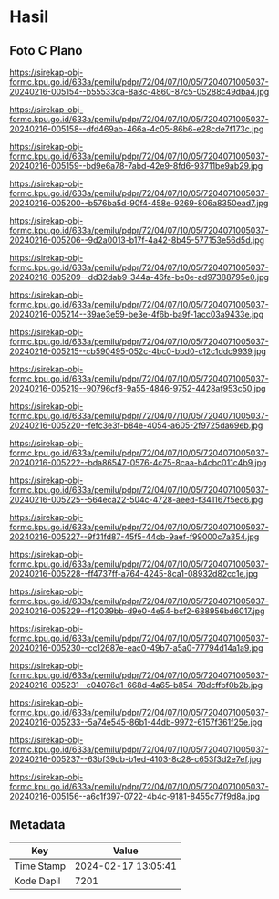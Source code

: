 # Hasil

## Foto C Plano

https://sirekap-obj-formc.kpu.go.id/633a/pemilu/pdpr/72/04/07/10/05/7204071005037-20240216-005154--b55533da-8a8c-4860-87c5-05288c49dba4.jpg

https://sirekap-obj-formc.kpu.go.id/633a/pemilu/pdpr/72/04/07/10/05/7204071005037-20240216-005158--dfd469ab-466a-4c05-86b6-e28cde7f173c.jpg

https://sirekap-obj-formc.kpu.go.id/633a/pemilu/pdpr/72/04/07/10/05/7204071005037-20240216-005159--bd9e6a78-7abd-42e9-8fd6-93711be9ab29.jpg

https://sirekap-obj-formc.kpu.go.id/633a/pemilu/pdpr/72/04/07/10/05/7204071005037-20240216-005200--b576ba5d-90f4-458e-9269-806a8350ead7.jpg

https://sirekap-obj-formc.kpu.go.id/633a/pemilu/pdpr/72/04/07/10/05/7204071005037-20240216-005206--9d2a0013-b17f-4a42-8b45-577153e56d5d.jpg

https://sirekap-obj-formc.kpu.go.id/633a/pemilu/pdpr/72/04/07/10/05/7204071005037-20240216-005209--dd32dab9-344a-46fa-be0e-ad97388795e0.jpg

https://sirekap-obj-formc.kpu.go.id/633a/pemilu/pdpr/72/04/07/10/05/7204071005037-20240216-005214--39ae3e59-be3e-4f6b-ba9f-1acc03a9433e.jpg

https://sirekap-obj-formc.kpu.go.id/633a/pemilu/pdpr/72/04/07/10/05/7204071005037-20240216-005215--cb590495-052c-4bc0-bbd0-c12c1ddc9939.jpg

https://sirekap-obj-formc.kpu.go.id/633a/pemilu/pdpr/72/04/07/10/05/7204071005037-20240216-005219--90796cf8-9a55-4846-9752-4428af953c50.jpg

https://sirekap-obj-formc.kpu.go.id/633a/pemilu/pdpr/72/04/07/10/05/7204071005037-20240216-005220--fefc3e3f-b84e-4054-a605-2f9725da69eb.jpg

https://sirekap-obj-formc.kpu.go.id/633a/pemilu/pdpr/72/04/07/10/05/7204071005037-20240216-005222--bda86547-0576-4c75-8caa-b4cbc011c4b9.jpg

https://sirekap-obj-formc.kpu.go.id/633a/pemilu/pdpr/72/04/07/10/05/7204071005037-20240216-005225--564eca22-504c-4728-aeed-f341167f5ec6.jpg

https://sirekap-obj-formc.kpu.go.id/633a/pemilu/pdpr/72/04/07/10/05/7204071005037-20240216-005227--9f31fd87-45f5-44cb-9aef-f99000c7a354.jpg

https://sirekap-obj-formc.kpu.go.id/633a/pemilu/pdpr/72/04/07/10/05/7204071005037-20240216-005228--ff4737ff-a764-4245-8ca1-08932d82cc1e.jpg

https://sirekap-obj-formc.kpu.go.id/633a/pemilu/pdpr/72/04/07/10/05/7204071005037-20240216-005229--f12039bb-d9e0-4e54-bcf2-688956bd6017.jpg

https://sirekap-obj-formc.kpu.go.id/633a/pemilu/pdpr/72/04/07/10/05/7204071005037-20240216-005230--cc12687e-eac0-49b7-a5a0-77794d14a1a9.jpg

https://sirekap-obj-formc.kpu.go.id/633a/pemilu/pdpr/72/04/07/10/05/7204071005037-20240216-005231--c04076d1-668d-4a65-b854-78dcffbf0b2b.jpg

https://sirekap-obj-formc.kpu.go.id/633a/pemilu/pdpr/72/04/07/10/05/7204071005037-20240216-005233--5a74e545-86b1-44db-9972-6157f361f25e.jpg

https://sirekap-obj-formc.kpu.go.id/633a/pemilu/pdpr/72/04/07/10/05/7204071005037-20240216-005237--63bf39db-b1ed-4103-8c28-c653f3d2e7ef.jpg

https://sirekap-obj-formc.kpu.go.id/633a/pemilu/pdpr/72/04/07/10/05/7204071005037-20240216-005156--a6c1f397-0722-4b4c-9181-8455c77f9d8a.jpg


## Metadata

| Key        | Value               |
| ---------- | ------------------- |
| Time Stamp | 2024-02-17 13:05:41 |
| Kode Dapil | 7201                |



